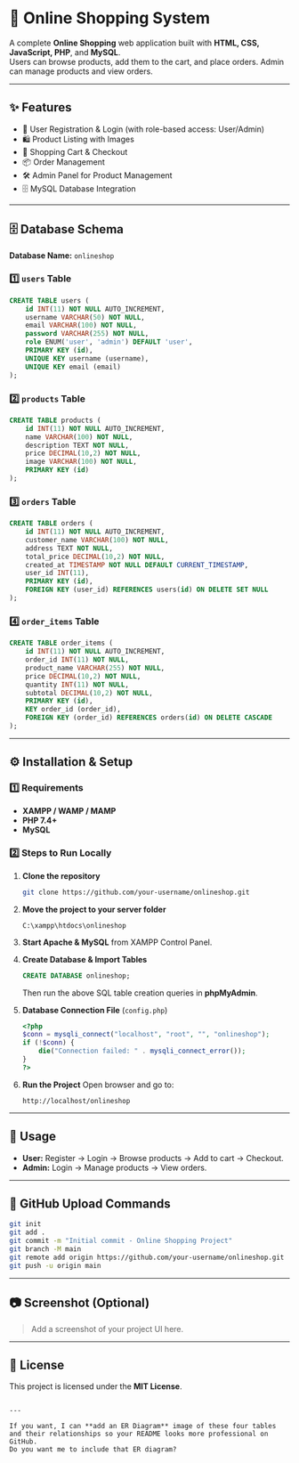 
# 🛒 Online Shopping System

A complete **Online Shopping** web application built with **HTML, CSS, JavaScript, PHP**, and **MySQL**.  
Users can browse products, add them to the cart, and place orders. Admin can manage products and view orders.

---

## ✨ Features
- 🔑 User Registration & Login (with role-based access: User/Admin)
- 🛍️ Product Listing with Images
- 🛒 Shopping Cart & Checkout
- 📦 Order Management
- 🛠️ Admin Panel for Product Management
- 🗄️ MySQL Database Integration

---

## 🗄️ Database Schema

**Database Name:** `onlineshop`

### 1️⃣ `users` Table
```sql
CREATE TABLE users (
    id INT(11) NOT NULL AUTO_INCREMENT,
    username VARCHAR(50) NOT NULL,
    email VARCHAR(100) NOT NULL,
    password VARCHAR(255) NOT NULL,
    role ENUM('user', 'admin') DEFAULT 'user',
    PRIMARY KEY (id),
    UNIQUE KEY username (username),
    UNIQUE KEY email (email)
);
````

### 2️⃣ `products` Table

```sql
CREATE TABLE products (
    id INT(11) NOT NULL AUTO_INCREMENT,
    name VARCHAR(100) NOT NULL,
    description TEXT NOT NULL,
    price DECIMAL(10,2) NOT NULL,
    image VARCHAR(100) NOT NULL,
    PRIMARY KEY (id)
);
```

### 3️⃣ `orders` Table

```sql
CREATE TABLE orders (
    id INT(11) NOT NULL AUTO_INCREMENT,
    customer_name VARCHAR(100) NOT NULL,
    address TEXT NOT NULL,
    total_price DECIMAL(10,2) NOT NULL,
    created_at TIMESTAMP NOT NULL DEFAULT CURRENT_TIMESTAMP,
    user_id INT(11),
    PRIMARY KEY (id),
    FOREIGN KEY (user_id) REFERENCES users(id) ON DELETE SET NULL
);
```

### 4️⃣ `order_items` Table

```sql
CREATE TABLE order_items (
    id INT(11) NOT NULL AUTO_INCREMENT,
    order_id INT(11) NOT NULL,
    product_name VARCHAR(255) NOT NULL,
    price DECIMAL(10,2) NOT NULL,
    quantity INT(11) NOT NULL,
    subtotal DECIMAL(10,2) NOT NULL,
    PRIMARY KEY (id),
    KEY order_id (order_id),
    FOREIGN KEY (order_id) REFERENCES orders(id) ON DELETE CASCADE
);
```

---

## ⚙️ Installation & Setup

### 1️⃣ Requirements

* **XAMPP / WAMP / MAMP**
* **PHP 7.4+**
* **MySQL**

### 2️⃣ Steps to Run Locally

1. **Clone the repository**

   ```bash
   git clone https://github.com/your-username/onlineshop.git
   ```

2. **Move the project to your server folder**

   ```
   C:\xampp\htdocs\onlineshop
   ```

3. **Start Apache & MySQL** from XAMPP Control Panel.

4. **Create Database & Import Tables**

   ```sql
   CREATE DATABASE onlineshop;
   ```

   Then run the above SQL table creation queries in **phpMyAdmin**.

5. **Database Connection File** (`config.php`)

   ```php
   <?php
   $conn = mysqli_connect("localhost", "root", "", "onlineshop");
   if (!$conn) {
       die("Connection failed: " . mysqli_connect_error());
   }
   ?>
   ```

6. **Run the Project**
   Open browser and go to:

   ```
   http://localhost/onlineshop
   ```

---

## 🚀 Usage

* **User:** Register → Login → Browse products → Add to cart → Checkout.
* **Admin:** Login → Manage products → View orders.

---

## 📌 GitHub Upload Commands

```bash
git init
git add .
git commit -m "Initial commit - Online Shopping Project"
git branch -M main
git remote add origin https://github.com/your-username/onlineshop.git
git push -u origin main
```

---

## 📷 Screenshot (Optional)

> Add a screenshot of your project UI here.

---

## 📜 License

This project is licensed under the **MIT License**.

```

---

If you want, I can **add an ER Diagram** image of these four tables and their relationships so your README looks more professional on GitHub.  
Do you want me to include that ER diagram?
```
